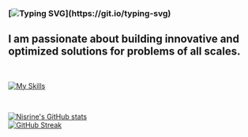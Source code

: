 ### [![Typing SVG](https://readme-typing-svg.demolab.com?font=Fira+Code&pause=1000&color=64ffd9&width=435&lines=Hi%2C+I'm+Nisrine.)](https://git.io/typing-svg)
## I am passionate about building innovative and optimized solutions for problems of all scales. 
<!-- <img src="https://github.githubassets.com/images/mona-whisper.gif" width="40"> -->
</br>


[![My Skills](https://skillicons.dev/icons?i=js,python,java,react,nodejs,mysql,flask,mongodb,html,css,bootstrap,jquery,spring,git,aws)](https://skillicons.dev)

</br>

[![Nisrine's GitHub stats](https://github-readme-stats.vercel.app/api?username=nisrinekane)](https://github.com/nisrinekane/github-readme-stats)
</br>
[![GitHub Streak](https://github-readme-streak-stats.herokuapp.com?user=nisrinekane&theme=blueberry)](https://git.io/streak-stats)

